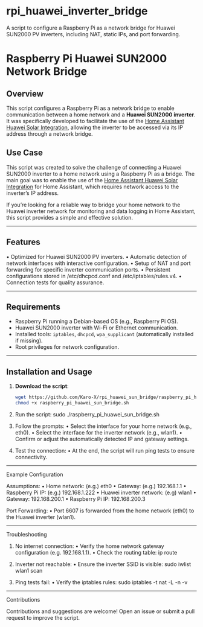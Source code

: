 # rpi_huawei_inverter_bridge
A script to configure a Raspberry Pi as a network bridge for Huawei SUN2000 PV inverters, including NAT, static IPs, and port forwarding.

# Raspberry Pi Huawei SUN2000 Network Bridge

## Overview

This script configures a Raspberry Pi as a network bridge to enable communication between a home network and a **Huawei SUN2000 inverter**. It was specifically developed to facilitate the use of the [Home Assistant Huawei Solar Integration](https://github.com/wlcrs/huawei_solar), allowing the inverter to be accessed via its IP address through a network bridge.

## Use Case

This script was created to solve the challenge of connecting a Huawei SUN2000 inverter to a home network using a Raspberry Pi as a bridge. The main goal was to enable the use of the [Home Assistant Huawei Solar Integration](https://github.com/wlcrs/huawei_solar) for Home Assistant, which requires network access to the inverter’s IP address.

If you’re looking for a reliable way to bridge your home network to the Huawei inverter network for monitoring and data logging in Home Assistant, this script provides a simple and effective solution.

---

## Features

• Optimized for Huawei SUN2000 PV inverters.
• Automatic detection of network interfaces with interactive configuration.
• Setup of NAT and port forwarding for specific inverter communication ports.
• Persistent configurations stored in /etc/dhcpcd.conf and /etc/iptables/rules.v4.
• Connection tests for quality assurance.

---

## Requirements

- Raspberry Pi running a Debian-based OS (e.g., Raspberry Pi OS).
- Huawei SUN2000 inverter with Wi-Fi or Ethernet communication.
- Installed tools: `iptables`, `dhcpcd`, `wpa_supplicant` (automatically installed if missing).
- Root privileges for network configuration.

---

## Installation and Usage

1. **Download the script**:
   ```bash
   wget https://github.com/Karo-X/rpi_huawei_sun_bridge/raspberry_pi_huawei_sun_bridge.sh
   chmod +x raspberry_pi_huawei_sun_bridge.sh

2.	Run the script:
   sudo ./raspberry_pi_huawei_sun_bridge.sh

3.	Follow the prompts:
	•	Select the interface for your home network (e.g., eth0).
	•	Select the interface for the inverter network (e.g., wlan1).
	•	Confirm or adjust the automatically detected IP and gateway settings.

5.	Test the connection:
	•	At the end, the script will run ping tests to ensure connectivity.

----

Example Configuration

Assumptions:
	•	Home network: (e.g.) eth0
	•	Gateway: (e.g.) 192.168.1.1
	•	Raspberry Pi IP: (e.g.) 192.168.1.222
	•	Huawei inverter network: (e.g) wlan1
	•	Gateway: 192.168.200.1
	•	Raspberry Pi IP: 192.168.200.3

Port Forwarding:
	•	Port 6607 is forwarded from the home network (eth0) to the Huawei inverter (wlan1).

----

Troubleshooting

1.	No internet connection:
	•	Verify the home network gateway configuration (e.g. 192.168.1.1).
	•	Check the routing table: ip route

2.	Inverter not reachable:
	•	Ensure the inverter SSID is visible: sudo iwlist wlan1 scan

3.	Ping tests fail:
	•	Verify the iptables rules: sudo iptables -t nat -L -n -v

----

Contributions

Contributions and suggestions are welcome! Open an issue or submit a pull request to improve the script.
